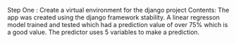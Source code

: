 Step One : Create a virtual environment for the django project
Contents: The app was created using the django framework stability. A linear regresson model trained and tested which had a prediction value of over 75% which is a good value.
The predictor uses 5 variables to make a prediction.
